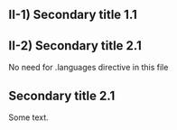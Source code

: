 ## II-1) Secondary title 1.1<A id="a8"></A>

## II-2) Secondary title 2.1<A id="a9"></A>

No need for .languages directive in this file

## Secondary title 2.1

Some text.
